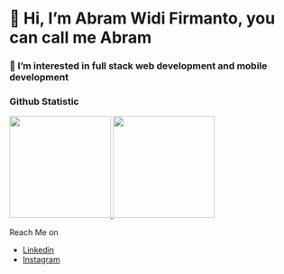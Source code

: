# 👋 Hi, I’m Abram Widi Firmanto, you can call me Abram
### 👀 I’m interested in full stack web development and mobile development


<!---
abramwf/abramwf is a ✨ special ✨ repository because its `README.md` (this file) appears on your GitHub profile.
You can click the Preview link to take a look at your changes.
--->

### Github Statistic
<p align="left">
<a href="https://github.com/abramwf">
  <img height="180em" src="https://github-readme-stats-eight-theta.vercel.app/api?username=abramwf&show_icons=true&theme=algolia&include_all_commits=true&count_private=true"/>
  <img height="180em" src="https://github-readme-stats-eight-theta.vercel.app/api/top-langs/?username=abramwf&layout=compact&layout=compact&theme=algolia"/>
</a>
</p>

Reach Me on
- [Linkedin](https://www.linkedin.com/in/abram-widi-firmanto-6402ab220/)
- [Instagram](https://www.instagram.com/abrmw.f/)
